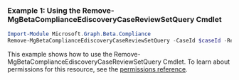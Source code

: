 ### Example 1: Using the Remove-MgBetaComplianceEdiscoveryCaseReviewSetQuery Cmdlet
```powershell
Import-Module Microsoft.Graph.Beta.Compliance
Remove-MgBetaComplianceEdiscoveryCaseReviewSetQuery -CaseId $caseId -ReviewSetId $reviewSetId -ReviewSetQueryId $reviewSetQueryId
```
This example shows how to use the Remove-MgBetaComplianceEdiscoveryCaseReviewSetQuery Cmdlet.
To learn about permissions for this resource, see the [permissions reference](/graph/permissions-reference).
